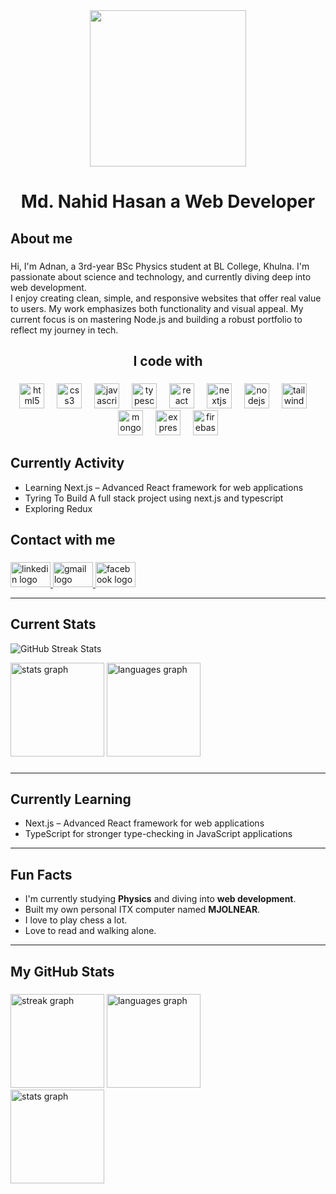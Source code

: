 <div align="center">
  <img height="250" src="https://i.ibb.co.com/C327KzYD/Neutral-Creative-Professional-Linked-In-Article-Cover-Image.jpg"  />
</div>

###

<h1 align="center">Md. Nahid Hasan a Web Developer</h1>

###

<h2 align="left">About me</h2>

###

<p align="left">Hi, I'm Adnan, a 3rd-year BSc Physics student at BL College, Khulna. I'm passionate about science and technology, and currently diving deep into web development.<br>I enjoy creating clean, simple, and responsive websites that offer real value to users. My work emphasizes both functionality and visual appeal. My current focus is on mastering Node.js and building a robust portfolio to reflect my journey in tech.</p>

###

<h2 align="center">I code with</h2>

###

<div align="center">
  <img src="https://skillicons.dev/icons?i=html" height="40" alt="html5 logo"  />
  <img width="12" />
  <img src="https://skillicons.dev/icons?i=css" height="40" alt="css3 logo"  />
  <img width="12" />
  <img src="https://skillicons.dev/icons?i=js" height="40" alt="javascript logo"  />
  <img width="12" />
  <img src="https://skillicons.dev/icons?i=ts" height="40" alt="typescript logo"  />
  <img width="12" />
  <img src="https://skillicons.dev/icons?i=react" height="40" alt="react logo"  />
  <img width="12" />
  <img src="https://cdn.jsdelivr.net/gh/devicons/devicon/icons/nextjs/nextjs-original.svg" height="40" alt="nextjs logo"  />
  <img width="12" />
  <img src="https://cdn.simpleicons.org/nodedotjs/339933" height="40" alt="nodejs logo"  />
  <img width="12" />
  <img src="https://cdn.simpleicons.org/tailwindcss/06B6D4" height="40" alt="tailwindcss logo"  />
  <img width="12" />
  <img src="https://skillicons.dev/icons?i=mongodb" height="40" alt="mongodb logo"  />
  <img width="12" />
  <img src="https://skillicons.dev/icons?i=express" height="40" alt="express logo"  />
  <img width="12" />
  <img src="https://skillicons.dev/icons?i=firebase" height="40" alt="firebase logo"  />
</div>


## Currently Activity
- Learning Next.js – Advanced React framework for web applications
- Tyring To Build A full stack project using next.js and typescript
- Exploring Redux


<h2 align="left">Contact with me</h2>

###

<div align="left">
  <a href="https://www.linkedin.com/in/this-is-nahid-hasan/" target="_blank">
    <img src="https://raw.githubusercontent.com/maurodesouza/profile-readme-generator/master/src/assets/icons/social/linkedin/default.svg" width="64" height="40" alt="linkedin logo"  />
  </a>
  <a href="nahidhasan3.1416@gmail.com" target="_blank">
    <img src="https://raw.githubusercontent.com/maurodesouza/profile-readme-generator/master/src/assets/icons/social/gmail/default.svg" width="64" height="40" alt="gmail logo"  />
  </a>
  <a href="https://www.facebook.com/profile.php?id=100013639030004" target="_blank">
    <img src="https://raw.githubusercontent.com/maurodesouza/profile-readme-generator/master/src/assets/icons/social/facebook/default.svg" width="64" height="40" alt="facebook logo"  />
  </a>
</div>

---

## Current Stats
<p align="left">
  <img src="https://github-readme-streak-stats.herokuapp.com/?user=adnanahid&theme=radical" alt="GitHub Streak Stats" />
</p>
<div align="left">
  <img src="https://github-readme-stats.vercel.app/api?username=adnanahid&hide_title=false&hide_rank=false&show_icons=true&include_all_commits=true&count_private=true&disable_animations=false&theme=dracula&locale=en&hide_border=false&order=1" height="150" alt="stats graph"  />
  <img src="https://github-readme-stats.vercel.app/api/top-langs?username=adnanahid&locale=en&hide_title=false&layout=compact&card_width=320&langs_count=5&theme=dracula&hide_border=false&order=2" height="150" alt="languages graph"  />
</div>

###

---

## Currently Learning
- Next.js – Advanced React framework for web applications
- TypeScript for stronger type-checking in JavaScript applications

---

## Fun Facts
- I'm currently studying **Physics** and diving into **web development**.
- Built my own personal ITX computer named **MJOLNEAR**.
- I love to play chess a lot.
- Love to read and walking alone.

---

<h2 align="left">My GitHub Stats</h2>

###

<div align="left">
  <img src="https://follownaim-streak-stats.vercel.app/?user=adnanahid&locale=en&mode=daily&theme=dark&hide_border=false&border_radius=5&order=3" height="150" alt="streak graph"  />
  <img src="https://follownaim-stats.vercel.app/api/top-langs?username=adnanahid&locale=en&hide_title=false&layout=compact&card_width=320&langs_count=5&theme=dark&hide_border=false&order=2" height="150" alt="languages graph"  /> <br/>
  <img src="https://follownaim-stats.vercel.app/api?username=adnanahid&hide_title=false&hide_rank=false&show_icons=true&include_all_commits=true&count_private=true&disable_animations=false&theme=dark&locale=en&hide_border=false&order=1" height="150" alt="stats graph"  />
  
</div>
